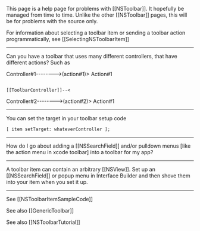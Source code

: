 This page is a help page for problems with [[NSToolbar]].
It hopefully be managed from time to time.
Unlike the other [[NSToolbar]] pages, this will be for problems with the source only.

For information about selecting a toolbar item or sending a toolbar action programmatically, see [[SelectingNSToolbarItem]]

----
Can you have a toolbar that uses many different controllers, that have different actions?
Such as 

Controller#1-------->(action#1)>                                Action#1

                                                        [[ToolbarController]]--<

Controller#2-------->(action#2)>                                Action#1

----

You can set the target in your toolbar setup code

<code>[ item setTarget: whateverController ];</code>

----

How do I go about adding a [[NSSearchField]] and/or pulldown menus [like the action menu in xcode toolbar] into a toolbar for my app?

----

A toolbar item can contain an arbitrary [[NSView]]. Set up an [[NSSearchField]] or popup menu in Interface Builder and then shove them into your item when you set it up.

----

See [[NSToolbarItemSampleCode]]

See also [[GenericToolbar]]

See also [[NSToolbarTutorial]]